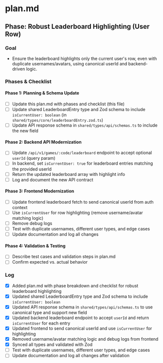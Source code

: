 # plan.md

## Phase: Robust Leaderboard Highlighting (User Row)

### Goal
- Ensure the leaderboard highlights only the current user's row, even with duplicate usernames/avatars, using canonical userId and backend-driven logic.

### Phases & Checklist

#### Phase 1: Planning & Schema Update
- [ ] Update this plan.md with phases and checklist (this file)
- [ ] Update shared LeaderboardEntry type and Zod schema to include `isCurrentUser: boolean` (in `shared/types/core/leaderboardEntry.zod.ts`)
- [ ] Update API response schema in `shared/types/api/schemas.ts` to include the new field

#### Phase 2: Backend API Modernization
- [ ] Update `/api/v1/games/:code/leaderboard` endpoint to accept optional `userId` (query param)
- [ ] In backend, set `isCurrentUser: true` for leaderboard entries matching the provided userId
- [ ] Return the updated leaderboard array with highlight info
- [ ] Log and document the new API contract

#### Phase 3: Frontend Modernization
- [ ] Update frontend leaderboard fetch to send canonical userId from auth context
- [ ] Use `isCurrentUser` for row highlighting (remove username/avatar matching logic)
- [ ] Remove debug logs
- [ ] Test with duplicate usernames, different user types, and edge cases
- [ ] Update documentation and log all changes

#### Phase 4: Validation & Testing
- [ ] Describe test cases and validation steps in plan.md
- [ ] Confirm expected vs. actual behavior

### Log
- [x] Added plan.md with phase breakdown and checklist for robust leaderboard highlighting
- [x] Updated shared LeaderboardEntry type and Zod schema to include `isCurrentUser: boolean`
- [x] Updated API response schema in `shared/types/api/schemas.ts` to use canonical type and support new field
- [x] Updated backend leaderboard endpoint to accept `userId` and return `isCurrentUser` for each entry
- [x] Updated frontend to send canonical userId and use `isCurrentUser` for highlighting
- [x] Removed username/avatar matching logic and debug logs from frontend
- [x] Synced all types and validated with Zod
- [ ] Test with duplicate usernames, different user types, and edge cases
- [ ] Update documentation and log all changes after validation
